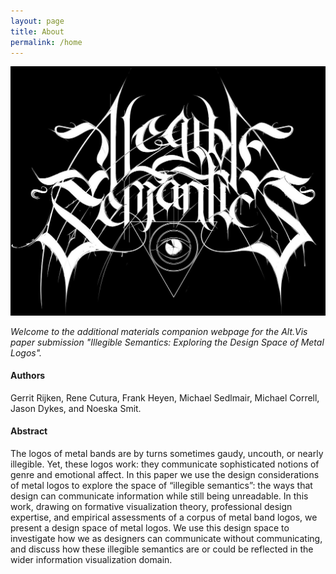 ```yaml
---
layout: page
title: About
permalink: /home
---
```


![Illegible Semantics](..\assets\img\members\illegiblesemantics.jpg)

*Welcome to the additional materials companion webpage for the Alt.Vis paper submission "Illegible Semantics: Exploring the Design Space of Metal Logos".*
#### Authors
Gerrit Rijken, Rene Cutura, Frank Heyen, Michael Sedlmair, Michael Correll, Jason Dykes, and Noeska Smit.

#### Abstract
The logos of metal bands are by turns sometimes gaudy, uncouth, or nearly illegible. Yet, these logos work: they communicate sophisticated notions of genre and emotional affect. In this paper we use the design considerations of metal logos to explore the space of “illegible semantics”: the ways that design can communicate information while still being unreadable. In this work, drawing on formative visualization theory, professional design expertise, and empirical assessments of a corpus of metal band logos, we present a design space of metal logos. We use this design space to investigate how we as designers can communicate without communicating, and discuss how these illegible semantics are or could be reflected in the wider information visualization domain.